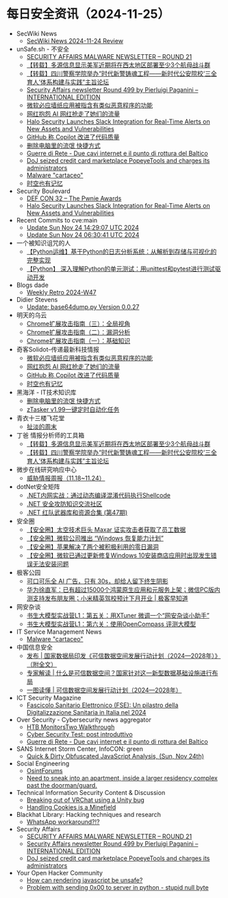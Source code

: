 # 每日安全资讯（2024-11-25）

- SecWiki News
  - [SecWiki News 2024-11-24 Review](http://www.sec-wiki.com/?2024-11-24)
- unSafe.sh - 不安全
  - [SECURITY AFFAIRS MALWARE NEWSLETTER – ROUND 21](https://buaq.net/go-274625.html)
  - [【转载】多源信息显示美军近期将在西太地区部署至少3个航母战斗群](https://buaq.net/go-274644.html)
  - [【转载】四川警察学院举办“时代新警铸魂工程——新时代公安院校‘三全育人’体系构建与实践”主旨论坛](https://buaq.net/go-274645.html)
  - [Security Affairs newsletter Round 499 by Pierluigi Paganini – INTERNATIONAL EDITION](https://buaq.net/go-274626.html)
  - [微软必应墙纸应用被指含有类似恶意程序的功能](https://buaq.net/go-274634.html)
  - [网红抱怨 AI 网红抢走了她们的流量](https://buaq.net/go-274635.html)
  - [Halo Security Launches Slack Integration for Real-Time Alerts on New Assets and Vulnerabilities](https://buaq.net/go-274621.html)
  - [GitHub 称 Copilot 改进了代码质量](https://buaq.net/go-274636.html)
  - [删除电脑里的流氓 快捷方式](https://buaq.net/go-274611.html)
  - [Guerre di Rete - Due cavi internet e il punto di rottura del Baltico](https://buaq.net/go-274619.html)
  - [DoJ seized credit card marketplace PopeyeTools and charges its administrators](https://buaq.net/go-274613.html)
  - [Malware "cartaceo"](https://buaq.net/go-274612.html)
  - [时空也有记忆](https://buaq.net/go-274637.html)
- Security Boulevard
  - [DEF CON 32 – The Pwnie Awards](https://securityboulevard.com/2024/11/def-con-32-the-pwnie-awards/)
  - [Halo Security Launches Slack Integration for Real-Time Alerts on New Assets and Vulnerabilities](https://securityboulevard.com/2024/11/halo-security-launches-slack-integration-for-real-time-alerts-on-new-assets-and-vulnerabilities/)
- Recent Commits to cve:main
  - [Update Sun Nov 24 14:29:07 UTC 2024](https://github.com/trickest/cve/commit/8a84a838468547f72af87bdab30eb4dac34e45f1)
  - [Update Sun Nov 24 06:30:41 UTC 2024](https://github.com/trickest/cve/commit/2b5d736708ac94a06909d65f6937015934852db1)
- 一个被知识诅咒的人
  - [【Python运维】基于Python的日志分析系统：从解析到存储与可视化的完整实现](https://blog.csdn.net/nokiaguy/article/details/144006240)
  - [【Python】 深入理解Python的单元测试：用unittest和pytest进行测试驱动开发](https://blog.csdn.net/nokiaguy/article/details/144006219)
- Blogs  dade
  - [Weekly Retro 2024-W47](https://0xda.de/blog/2024/11/weekly-retro-2024-w47/)
- Didier Stevens
  - [Update: base64dump.py Version 0.0.27](https://blog.didierstevens.com/2024/11/24/update-base64dump-py-version-0-0-27/)
- 明天的乌云
  - [Chrome扩展攻击指南（三）：全局视角](https://blog.xlab.app/p/4db211d3/)
  - [Chrome扩展攻击指南（二）：漏洞分析](https://blog.xlab.app/p/4db211d2/)
  - [Chrome扩展攻击指南（一）：基础知识](https://blog.xlab.app/p/4db211d1/)
- 奇客Solidot–传递最新科技情报
  - [微软必应墙纸应用被指含有类似恶意程序的功能](https://www.solidot.org/story?sid=79865)
  - [网红抱怨 AI 网红抢走了她们的流量](https://www.solidot.org/story?sid=79864)
  - [GitHub 称 Copilot 改进了代码质量](https://www.solidot.org/story?sid=79863)
  - [时空也有记忆](https://www.solidot.org/story?sid=79862)
- 黑海洋 - IT技术知识库
  - [删除电脑里的流氓 快捷方式](https://www.upx8.com/4451)
  - [zTasker v1.99一键定时自动化任务](https://www.upx8.com/4450)
- 青衣十三楼飞花堂
  - [扯淡的周末](https://mp.weixin.qq.com/s?__biz=MzUzMjQyMDE3Ng==&mid=2247487738&idx=1&sn=3b254a59f6f8262ce50d02af9e274d72&chksm=fab2d3c5cdc55ad3e66f99c4adb5d508a4f3042049cc527733b505bc5f7666c2b44e96f63567&scene=58&subscene=0#rd)
- 丁爸 情报分析师的工具箱
  - [【转载】多源信息显示美军近期将在西太地区部署至少3个航母战斗群](https://mp.weixin.qq.com/s?__biz=MzI2MTE0NTE3Mw==&mid=2651147985&idx=1&sn=69939985ad003ee47cf1c6e423ac50a7&chksm=f1af39ebc6d8b0fd3a87d232d5cbef1c9d4bb8bb44cdc65aba2b424acf287fedfd8c8444338e&scene=58&subscene=0#rd)
  - [【转载】四川警察学院举办“时代新警铸魂工程——新时代公安院校‘三全育人’体系构建与实践”主旨论坛](https://mp.weixin.qq.com/s?__biz=MzI2MTE0NTE3Mw==&mid=2651147985&idx=2&sn=250c14fc6248eb5fe5f855ffc5f425cd&chksm=f1af39ebc6d8b0fda9dbd2f575d5ffb8e80740f7e52040712dfea23bb7a0a8b9a710cac5aab4&scene=58&subscene=0#rd)
- 微步在线研究响应中心
  - [威胁情报周报（11.18~11.24）](https://mp.weixin.qq.com/s?__biz=Mzg5MTc3ODY4Mw==&mid=2247507470&idx=1&sn=ddafdebee56d8b81c98bcd5ac61d9255&chksm=cfcabd1af8bd340c2bbcc5c47e0e376b4c4ca078af2ba4ce3159a37c0033e1bd65e5fffa63d5&scene=58&subscene=0#rd)
- dotNet安全矩阵
  - [.NET内网实战：通过动态编译混淆代码执行Shellcode](https://mp.weixin.qq.com/s?__biz=MzUyOTc3NTQ5MA==&mid=2247496868&idx=1&sn=086918413912fb2d458b885b4ef7b36a&chksm=fa595a49cd2ed35f7c824e981f1b937ed1fc725ada05083e40abca7c120bf1f087a2949104b1&scene=58&subscene=0#rd)
  - [.NET 安全攻防知识交流社区](https://mp.weixin.qq.com/s?__biz=MzUyOTc3NTQ5MA==&mid=2247496868&idx=2&sn=42dc550956b5caa0ba5ed011bdbf9762&chksm=fa595a49cd2ed35fc50da03a7af3ea8211aa459876d44632f4f51a62e48e4dbe771d8d8a0745&scene=58&subscene=0#rd)
  - [.NET 红队武器库和资源合集 (第47期)](https://mp.weixin.qq.com/s?__biz=MzUyOTc3NTQ5MA==&mid=2247496868&idx=3&sn=a484c98fc0b681444981b4a5aace91bd&chksm=fa595a49cd2ed35f8655dd86c6e1e6b2ddd64ea0a225d572577107b33cef81e5e828f828eb63&scene=58&subscene=0#rd)
- 安全圈
  - [【安全圈】太空技术巨头 Maxar 证实攻击者获取了员工数据](https://mp.weixin.qq.com/s?__biz=MzIzMzE4NDU1OQ==&mid=2652066203&idx=1&sn=81e535202f431485c12dac88cf705ffe&chksm=f36e7ddbc419f4cdfa6b93222991880723ead5b1224f5aea3c430d89ee2ad3f9ea5556553fc9&scene=58&subscene=0#rd)
  - [【安全圈】微软公司推出 “Windows 恢复能力计划”](https://mp.weixin.qq.com/s?__biz=MzIzMzE4NDU1OQ==&mid=2652066203&idx=2&sn=6d88527a3838dd59d8bbccb332540518&chksm=f36e7ddbc419f4cd51a855d822237f84592f66ad951174261234f7641e5c6bb1e6cd2cfcacca&scene=58&subscene=0#rd)
  - [【安全圈】苹果解决了两个被积极利用的零日漏洞](https://mp.weixin.qq.com/s?__biz=MzIzMzE4NDU1OQ==&mid=2652066203&idx=3&sn=98b7c0046c725ff8299a89a706c8ee43&chksm=f36e7ddbc419f4cdfd1a5b1325eeaa6a76fad3e86c3a04d39a3c93255a412bb3e8ee77745d9d&scene=58&subscene=0#rd)
  - [【安全圈】微软已通过更新修复Windows 10安装商店应用时出现发生错误无法安装问题](https://mp.weixin.qq.com/s?__biz=MzIzMzE4NDU1OQ==&mid=2652066203&idx=4&sn=fa5c5885a0aa428e589410762dd813ac&chksm=f36e7ddbc419f4cdd12380c085a00117007aeacb6e8ac0816c71f80f4a0aa82a15a7f149aff5&scene=58&subscene=0#rd)
- 极客公园
  - [可口可乐全 AI 广告，只有 30s，却给人留下终生阴影](https://mp.weixin.qq.com/s?__biz=MTMwNDMwODQ0MQ==&mid=2653065783&idx=1&sn=fa973302cb2eb04d81845ebf80e172e0&chksm=7e57ef814920669773daf754949061ca0a2f5ba66b23f3d5ddbeaf592574d2a347951b380575&scene=58&subscene=0#rd)
  - [华为徐直军：已有超过15000个鸿蒙原生应用和元服务上架；微信PC版内测支持发布朋友圈；小米精英驾校预计下月开业 | 极客早知道](https://mp.weixin.qq.com/s?__biz=MTMwNDMwODQ0MQ==&mid=2653065800&idx=1&sn=8ee6e8036980068842d320d34d2f9ac0&chksm=7e57effe492066e8821be34ad2bf62ca8cb4e385f731fde38964f8cb2ba2bc80cd6cc617c6c4&scene=58&subscene=0#rd)
- 网安杂谈
  - [书生大模型实战营L1：第五关：用XTuner 微调一个“网安杂谈小助手”](https://mp.weixin.qq.com/s?__biz=MzAwMTMzMDUwNg==&mid=2650889396&idx=1&sn=9e3248a93a422f97b8a52a184fdc43d7&chksm=812ea091b659298796269631d995eb98611d3d486e02068669d373362b2f56b790cee16f489b&scene=58&subscene=0#rd)
  - [书生大模型实战营L1：第六关：使用OpenCompass 评测大模型](https://mp.weixin.qq.com/s?__biz=MzAwMTMzMDUwNg==&mid=2650889396&idx=2&sn=7447e227cc79726dcce6e5eeb6cf5913&chksm=812ea091b6592987083ef41258e2743fa89da88bc8497a1578178e1b9a9e1a04c04b4273391b&scene=58&subscene=0#rd)
- IT Service Management News
  - [Malware "cartaceo"](http://blog.cesaregallotti.it/2024/11/malware-cartaceo.html)
- 中国信息安全
  - [发布 | 国家数据局印发《可信数据空间发展行动计划（2024—2028年）》（附全文）](https://mp.weixin.qq.com/s?__biz=MzA5MzE5MDAzOA==&mid=2664230422&idx=1&sn=634c2611426ae286589eba3b921b55e5&chksm=8b59ecefbc2e65f964151202b88b3160dc95190fac785162e9cc60da5ee8f35e0c5b54aca4a9&scene=58&subscene=0#rd)
  - [专家解读 | 什么是可信数据空间？国家针对这一新型数据基础设施进行布局](https://mp.weixin.qq.com/s?__biz=MzA5MzE5MDAzOA==&mid=2664230422&idx=2&sn=a6ed7b72c01b629793f541e87720680f&chksm=8b59ecefbc2e65f9989cf4759bc1d624b7deb35227527a47a5d933ce2bba8186f41cb713e282&scene=58&subscene=0#rd)
  - [一图读懂 | 可信数据空间发展行动计划（2024—2028年）](https://mp.weixin.qq.com/s?__biz=MzA5MzE5MDAzOA==&mid=2664230422&idx=3&sn=27cb6908136a6fabcf10c20f5ad73900&chksm=8b59ecefbc2e65f9cc28860ecebf39e40a93b9a89f727e46223f9f8f44c28997facb29da80a1&scene=58&subscene=0#rd)
- ICT Security Magazine
  - [Fascicolo Sanitario Elettronico (FSE): Un pilastro della Digitalizzazione Sanitaria in Italia nel 2024](https://www.ictsecuritymagazine.com/notizie/fascicolo-sanitario-elettronico/)
- Over Security - Cybersecurity news aggregator
  - [HTB MonitorsTwo Walkthrough](https://www.secjuice.com/htb-monitorstwo-walkthrough/)
  - [Cyber Security Test: post introduttivo](https://roccosicilia.com/2024/11/24/cyber-security-test-post-introduttivo/)
  - [Guerre di Rete - Due cavi internet e il punto di rottura del Baltico](https://guerredirete.substack.com/p/guerre-di-rete-due-cavi-internet)
- SANS Internet Storm Center, InfoCON: green
  - [Quick &#x26; Dirty Obfuscated JavaScript Analysis, (Sun, Nov 24th)](https://isc.sans.edu/diary/rss/31468)
- Social Engineering
  - [OsintForums](https://www.reddit.com/r/SocialEngineering/comments/1gz1e9n/osintforums/)
  - [Need to sneak into an apartment, inside a larger residency complex past the doorman/guard.](https://www.reddit.com/r/SocialEngineering/comments/1gynx89/need_to_sneak_into_an_apartment_inside_a_larger/)
- Technical Information Security Content & Discussion
  - [Breaking out of VRChat using a Unity bug](https://www.reddit.com/r/netsec/comments/1gywl9b/breaking_out_of_vrchat_using_a_unity_bug/)
  - [Handling Cookies is a Minefield](https://www.reddit.com/r/netsec/comments/1gyef3j/handling_cookies_is_a_minefield/)
- Blackhat Library: Hacking techniques and research
  - [WhatsApp workaround?!?](https://www.reddit.com/r/blackhat/comments/1gyeker/whatsapp_workaround/)
- Security Affairs
  - [SECURITY AFFAIRS MALWARE NEWSLETTER – ROUND 21](https://securityaffairs.com/171337/malware/security-affairs-malware-newsletter-round-21.html)
  - [Security Affairs newsletter Round 499 by Pierluigi Paganini – INTERNATIONAL EDITION](https://securityaffairs.com/171332/breaking-news/security-affairs-newsletter-round-499-by-pierluigi-paganini-international-edition.html)
  - [DoJ seized credit card marketplace PopeyeTools and charges its administrators](https://securityaffairs.com/171319/cyber-crime/doj-seized-credit-card-marketplace-popeyetools.html)
- Your Open Hacker Community
  - [How can rendering javascript be unsafe?](https://www.reddit.com/r/HowToHack/comments/1gyhgch/how_can_rendering_javascript_be_unsafe/)
  - [Problem with sending 0x00 to server in python - stupid null byte](https://www.reddit.com/r/HowToHack/comments/1gyfccw/problem_with_sending_0x00_to_server_in_python/)
